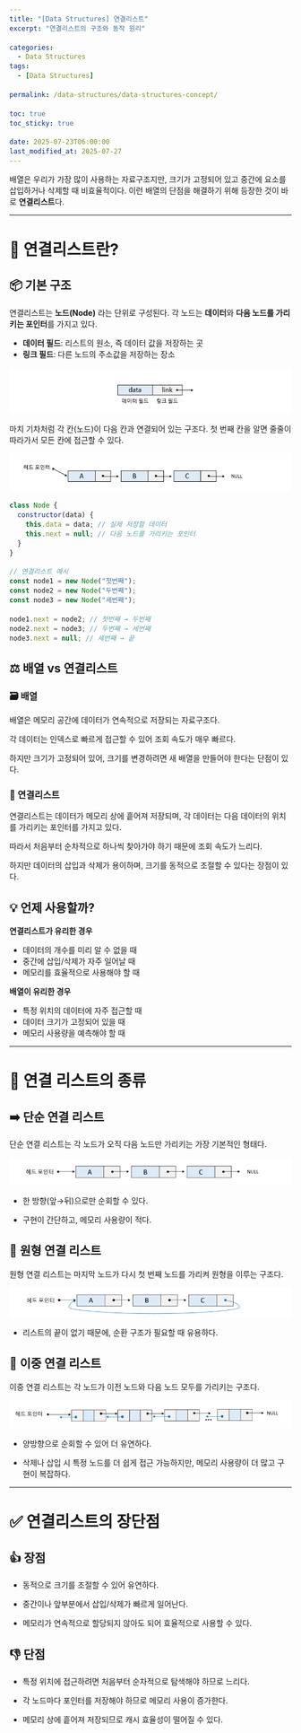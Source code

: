 ```yaml
---
title: "[Data Structures] 연결리스트"
excerpt: "연결리스트의 구조와 동작 원리"

categories:
  - Data Structures
tags:
  - [Data Structures]

permalink: /data-structures/data-structures-concept/

toc: true
toc_sticky: true

date: 2025-07-23T06:00:00
last_modified_at: 2025-07-27
---
```


배열은 우리가 가장 많이 사용하는 자료구조지만, 크기가 고정되어 있고 중간에 요소를 삽입하거나 삭제할 때 비효율적이다. 이런 배열의 단점을 해결하기 위해 등장한 것이 바로 **연결리스트**다.

---

# 🔗 연결리스트란?

## 📦 기본 구조

연결리스트는 **노드(Node)** 라는 단위로 구성된다. 각 노드는 **데이터**와 **다음 노드를 가리키는 포인터**를 가지고 있다.

- **데이터 필드**: 리스트의 원소, 즉 데이터 값을 저장하는 곳
- **링크 필드**: 다른 노드의 주소값을 저장하는 장소

![linked-list-node](/assets/images/posts_img/data-structures/linked-list-node.png)

마치 기차처럼 각 칸(노드)이 다음 칸과 연결되어 있는 구조다. 첫 번째 칸을 알면 줄줄이 따라가서 모든 칸에 접근할 수 있다.

![linked-list](/assets/images/posts_img/data-structures/linked-list.png)

```javascript
class Node {
  constructor(data) {
    this.data = data; // 실제 저장할 데이터
    this.next = null; // 다음 노드를 가리키는 포인터
  }
}

// 연결리스트 예시
const node1 = new Node("첫번째");
const node2 = new Node("두번째");
const node3 = new Node("세번째");

node1.next = node2; // 첫번째 → 두번째
node2.next = node3; // 두번째 → 세번째
node3.next = null; // 세번째 → 끝
```

## ⚖️ 배열 vs 연결리스트

<h3>🗃️ 배열 </h3>

배열은 메모리 공간에 데이터가 연속적으로 저장되는 자료구조다.

각 데이터는 인덱스로 빠르게 접근할 수 있어 조회 속도가 매우 빠르다.

하지만 크기가 고정되어 있어, 크기를 변경하려면 새 배열을 만들어야 한다는 단점이 있다.

<h3>🧵 연결리스트</h3>

연결리스트는 데이터가 메모리 상에 흩어져 저장되며, 각 데이터는 다음 데이터의 위치를 가리키는 포인터를 가지고 있다.

따라서 처음부터 순차적으로 하나씩 찾아가야 하기 때문에 조회 속도가 느리다.

하지만 데이터의 삽입과 삭제가 용이하며, 크기를 동적으로 조절할 수 있다는 장점이 있다.

## 💡 언제 사용할까?

**연결리스트가 유리한 경우**

- 데이터의 개수를 미리 알 수 없을 때
- 중간에 삽입/삭제가 자주 일어날 때
- 메모리를 효율적으로 사용해야 할 때

**배열이 유리한 경우**

- 특정 위치의 데이터에 자주 접근할 때
- 데이터 크기가 고정되어 있을 때
- 메모리 사용량을 예측해야 할 때

---

# 🧩 연결 리스트의 종류

## ➡️ 단순 연결 리스트

단순 연결 리스트는 각 노드가 오직 다음 노드만 가리키는 가장 기본적인 형태다.

![singly-linked-list](/assets/images/posts_img/data-structures/singly-linked-list.png)

- 한 방향(앞→뒤)으로만 순회할 수 있다.

- 구현이 간단하고, 메모리 사용량이 적다.

## 🔄 원형 연결 리스트

원형 연결 리스트는 마지막 노드가 다시 첫 번째 노드를 가리켜 원형을 이루는 구조다.

![circular-linked-list](/assets/images/posts_img/data-structures/circular-linked-list.png)

- 리스트의 끝이 없기 때문에, 순환 구조가 필요할 때 유용하다.

## 🔁 이중 연결 리스트

이중 연결 리스트는 각 노드가 이전 노드와 다음 노드 모두를 가리키는 구조다.

![doubly-linked-list](/assets/images/posts_img/data-structures/doubly-linked-list.png)

- 양방향으로 순회할 수 있어 더 유연하다.

- 삭제나 삽입 시 특정 노드를 더 쉽게 접근 가능하지만, 메모리 사용량이 더 많고 구현이 복잡하다.

---

# ✅ 연결리스트의 장단점

<h2>👍 장점</h2>

- 동적으로 크기를 조절할 수 있어 유연하다.

- 중간이나 앞부분에서 삽입/삭제가 빠르게 일어난다.

- 메모리가 연속적으로 할당되지 않아도 되어 효율적으로 사용할 수 있다.

<h2>👎 단점</h2>

- 특정 위치에 접근하려면 처음부터 순차적으로 탐색해야 하므로 느리다.

- 각 노드마다 포인터를 저장해야 하므로 메모리 사용이 증가한다.

- 메모리 상에 흩어져 저장되므로 캐시 효율성이 떨어질 수 있다.
